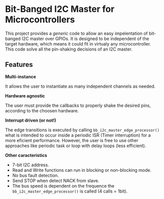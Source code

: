# Bit-Banged I2C Master for Microcontrollers

This project provides a *generic* code to allow an easy impelentation of bit-banged I2C master over GPIOs. It is designed to be independent  of the target hardware, which means it could fit in virtualy any microcontroller. This code solve all the pin-shaking decisions of an I2C master.

## Features

__Multi-instance__

It allows the user to instantiate as many independent channels as needed.

__Hardware agnostic__

The user must provide the callbacks to properly shake the desired pins, according to the choosen hardware.

__Interrupt driven (or not!)__

The edge transitions is executed by calling `bb_i2c_master_edge_processor()` what is intended to occur inside a periodic ISR (Timer interruption) for a more eficient performance. However, the user is free to use other approaches like periodic task or loop with delay loops (less efficient).

__Other caracteristics__

- 7-bit I2C address.
- Read and Write functions can run in blocking or non-blocking mode.
- No bus fault detection.
- Send STOP when  detect NACK from slave.
- The bus speed is dependent on the frequence the `bb_i2c_master_edge_processor()` is called (4 calls = 1bit).
